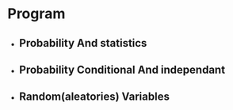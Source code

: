 # Program

- ## Probability And statistics
- ## Probability Conditional And independant
- ## Random(aleatories) Variables




